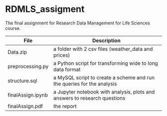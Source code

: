 # RDMLS_assigment
The final assignment for Research Data Management for Life Sciences course.

| File                                | Description
| ----------------------------------- | --------------------------------------------------------------------------- |
| Data.zip                            | a folder with 2 csv files (weather_data and prices)                         |
| preprocessing.py                    | a Python script for transforming wide to long data format                   |
| structure.sql                       | a MySQL script to create a scheme and run the queries for the analysis      |
| finalAssign.ipynb                   | a Jupyter notebook with analysis, plots and answers to research questions   |
| finalAssign.pdf                     | the report                                                                  |


